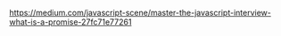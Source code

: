 

https://medium.com/javascript-scene/master-the-javascript-interview-what-is-a-promise-27fc71e77261

